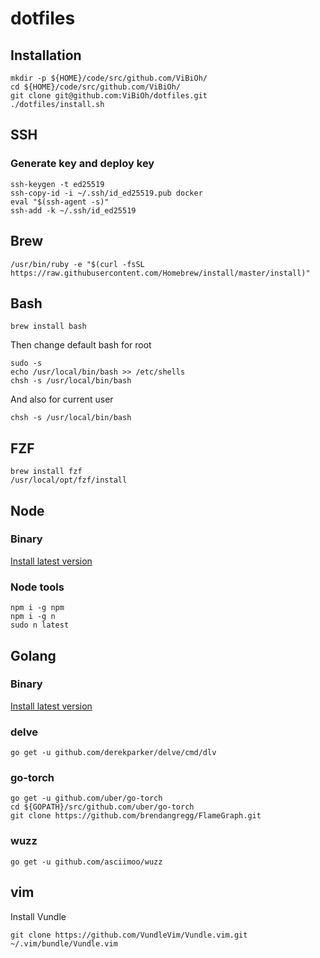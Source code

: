 # dotfiles

## Installation

```
mkdir -p ${HOME}/code/src/github.com/ViBiOh/
cd ${HOME}/code/src/github.com/ViBiOh/
git clone git@github.com:ViBiOh/dotfiles.git
./dotfiles/install.sh
```

## SSH

### Generate key and deploy key

```
ssh-keygen -t ed25519
ssh-copy-id -i ~/.ssh/id_ed25519.pub docker
eval "$(ssh-agent -s)"
ssh-add -k ~/.ssh/id_ed25519
```

## Brew

```
/usr/bin/ruby -e "$(curl -fsSL https://raw.githubusercontent.com/Homebrew/install/master/install)"
```

## Bash

```
brew install bash
```

Then change default bash for root

```
sudo -s
echo /usr/local/bin/bash >> /etc/shells
chsh -s /usr/local/bin/bash
```

And also for current user

```
chsh -s /usr/local/bin/bash
```

## FZF

```
brew install fzf
/usr/local/opt/fzf/install
```

## Node

### Binary

[Install latest version](https://nodejs.org/en/download/)

### Node tools

```
npm i -g npm
npm i -g n
sudo n latest
```

## Golang

### Binary

[Install latest version](https://golang.org/dl/)

### delve

```
go get -u github.com/derekparker/delve/cmd/dlv
```

### go-torch

```
go get -u github.com/uber/go-torch
cd ${GOPATH}/src/github.com/uber/go-torch
git clone https://github.com/brendangregg/FlameGraph.git
```

### wuzz

```
go get -u github.com/asciimoo/wuzz
```

## vim

Install Vundle

```
git clone https://github.com/VundleVim/Vundle.vim.git ~/.vim/bundle/Vundle.vim
```
